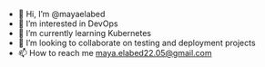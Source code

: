 - 👋 Hi, I’m @mayaelabed
- 👀 I’m interested in DevOps
- 🌱 I’m currently learning Kubernetes
- 💞️ I’m looking to collaborate on testing and deployment projects 
- 📫 How to reach me maya.elabed22.05@gmail.com

<!---
mayaelabed/mayaelabed is a ✨ special ✨ repository because its `README.md` (this file) appears on your GitHub profile.
You can click the Preview link to take a look at your changes.
--->
